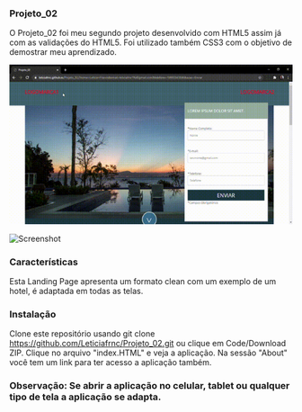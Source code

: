 ### Projeto_02

O Projeto_02 foi meu segundo projeto desenvolvido com HTML5 assim já com as validações do HTML5. Foi utilizado também CSS3 com o objetivo de demostrar meu aprendizado.

![Screenshot](Projeto02.gif)

![Screenshot](Projeto02mobile.gif)

### Características

Esta Landing Page apresenta um formato clean com um exemplo de um hotel, é adaptada em todas as telas.

### Instalação

Clone este repositório usando git clone https://github.com/Leticiafrnc/Projeto_02.git ou clique em Code/Download ZIP. Clique no arquivo "index.HTML" e veja a aplicação. Na sessão "About" você tem um link para ter acesso a aplicação também.

### Observação: Se abrir a aplicação no celular, tablet ou qualquer tipo de tela a aplicação se adapta.
